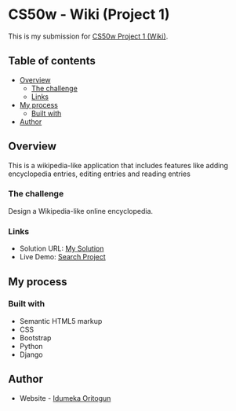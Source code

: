 # CS50w - Wiki (Project 1)

This is my submission for [CS50w Project 1 (Wiki)](https://cs50.harvard.edu/web/2020/projects/1/wiki/). 

## Table of contents

- [Overview](#overview)
  - [The challenge](#the-challenge)
  - [Links](#links)
- [My process](#my-process)
  - [Built with](#built-with)
- [Author](#author)


## Overview

This is a wikipedia-like application that includes features like adding encyclopedia entries, editing entries and reading entries

### The challenge

Design a Wikipedia-like online encyclopedia.

### Links

- Solution URL: [My Solution](https://your-solution-url.com)
- Live Demo: [Search Project](https://youtu.be/irDzvN9RcqM)

## My process

### Built with

- Semantic HTML5 markup
- CSS
- Bootstrap
- Python
- Django

## Author

- Website - [Idumeka Oritogun](https://gods-own.github.io/Portfolio/)